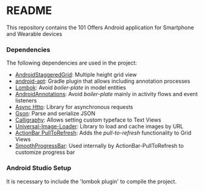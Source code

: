 # README #

This repository contains the 101 Offers Android application for Smartphone and Wearable devices

### Dependencies ###

The following dependencies are used in the project:

* [AndroidStaggeredGrid](https://github.com/etsy/AndroidStaggeredGrid): Multiple height grid view
* [android-apt](https://bitbucket.org/hvisser/android-apt): Gradle plugin that allows including annotation processes
* [Lombok](http://projectlombok.org/setup/android.html): Avoid _boiler-plate_ in model entities
* [AndroidAnnotations](http://androidannotations.org): Avoid _boiler-plate_ mainly in activity flows and event listeners
* [Async Http](http://loopj.com/android-async-http/): Library for asynchronous requests
* [Gson](http://code.google.com/p/google-gson/): Parse and serialize JSON
* [Calligraphy](https://github.com/chrisjenx/Calligraphy): Allows setting custom typeface to Text Views
* [Universal-Image-Loader](https://github.com/nostra13/Android-Universal-Image-Loader): Library to load and cache images by URL
* [ActionBar PullToRefresh](https://github.com/chrisbanes/ActionBar-PullToRefresh): Adds the _pull-to-refresh_ functionality to Grid Views
* [SmoothProgressBar](https://github.com/castorflex/SmoothProgressBar): Used internally by ActionBar-PullToRefresh to customize progress bar

### Android Studio Setup ###

It is necessary to include the 'lombok plugin' to compile the project.